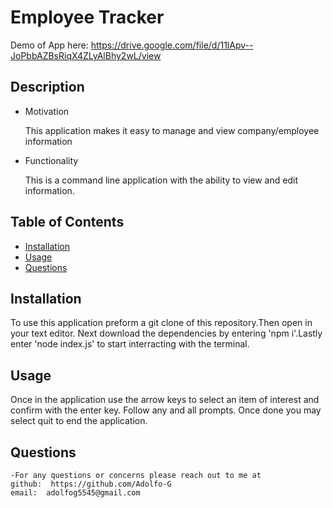   # Employee Tracker

  Demo of App here: https://drive.google.com/file/d/11lApv--JoPbbAZBsRiqX4ZLyAlBhy2wL/view
  ## Description

  - Motivation

    This application makes it easy to manage and view company/employee information
  - Functionality

    This is a command line application with the ability to view and edit information.
  
  ## Table of Contents
  * [Installation](#installation)
  * [Usage](#usage)
  * [Questions](#questions)

  ## Installation
  To use this application preform a git clone of this repository.Then open in your text editor. Next download the dependencies by entering 'npm i'.Lastly enter 'node index.js' to start interracting with the terminal.

  ## Usage
  Once in the application use the arrow keys to select an item of interest and confirm with the enter key. Follow any and all prompts. Once done you may select quit to end the application.
 
  ## Questions
    -For any questions or concerns please reach out to me at
    github:  https://github.com/Adolfo-G
    email:  adolfog5545@gmail.com
    
